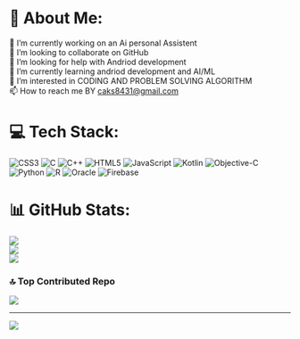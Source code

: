 # 💫 About Me:
🔭 I’m currently working on an Ai personal Assistent <br>👯 I’m looking to collaborate on GitHub<br>🤝 I’m looking for help with Andriod development<br>🌱 I’m currently learning andriod development and AI/ML<br>👀 I’m interested in CODING AND PROBLEM SOLVING ALGORITHM<br>📫 How to reach me BY caks8431@gmail.com


# 💻 Tech Stack:
![CSS3](https://img.shields.io/badge/css3-%231572B6.svg?style=for-the-badge&logo=css3&logoColor=white) ![C](https://img.shields.io/badge/c-%2300599C.svg?style=for-the-badge&logo=c&logoColor=white) ![C++](https://img.shields.io/badge/c++-%2300599C.svg?style=for-the-badge&logo=c%2B%2B&logoColor=white) ![HTML5](https://img.shields.io/badge/html5-%23E34F26.svg?style=for-the-badge&logo=html5&logoColor=white) ![JavaScript](https://img.shields.io/badge/javascript-%23323330.svg?style=for-the-badge&logo=javascript&logoColor=%23F7DF1E) ![Kotlin](https://img.shields.io/badge/kotlin-%237F52FF.svg?style=for-the-badge&logo=kotlin&logoColor=white) ![Objective-C](https://img.shields.io/badge/OBJECTIVE--C-%233A95E3.svg?style=for-the-badge&logo=apple&logoColor=white) ![Python](https://img.shields.io/badge/python-3670A0?style=for-the-badge&logo=python&logoColor=ffdd54) ![R](https://img.shields.io/badge/r-%23276DC3.svg?style=for-the-badge&logo=r&logoColor=white) ![Oracle](https://img.shields.io/badge/Oracle-F80000?style=for-the-badge&logo=oracle&logoColor=white) ![Firebase](https://img.shields.io/badge/firebase-%23039BE5.svg?style=for-the-badge&logo=firebase)
# 📊 GitHub Stats:
![](https://github-readme-stats.vercel.app/api?username=AKASH2199SINGH&theme=dark&hide_border=false&include_all_commits=true&count_private=true)<br/>
![](https://github-readme-streak-stats.herokuapp.com/?user=AKASH2199SINGH&theme=dark&hide_border=false)<br/>
![](https://github-readme-stats.vercel.app/api/top-langs/?username=AKASH2199SINGH&theme=dark&hide_border=false&include_all_commits=true&count_private=true&layout=compact)

### 🔝 Top Contributed Repo
![](https://github-contributor-stats.vercel.app/api?username=AKASH2199SINGH&limit=5&theme=dark&combine_all_yearly_contributions=true)

---
[![](https://visitcount.itsvg.in/api?id=AKASH2199SINGH&icon=0&color=0)](https://visitcount.itsvg.in)

<!-- Proudly created with GPRM ( https://gprm.itsvg.in ) -->
